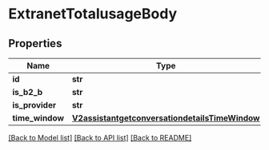 # ExtranetTotalusageBody

## Properties
Name | Type | Description | Notes
------------ | ------------- | ------------- | -------------
**id** | **str** |  | [optional] 
**is_b2_b** | **str** |  | [optional] 
**is_provider** | **str** |  | [optional] 
**time_window** | [**V2assistantgetconversationdetailsTimeWindow**](V2assistantgetconversationdetailsTimeWindow.md) |  | [optional] 

[[Back to Model list]](../README.md#documentation-for-models) [[Back to API list]](../README.md#documentation-for-api-endpoints) [[Back to README]](../README.md)

